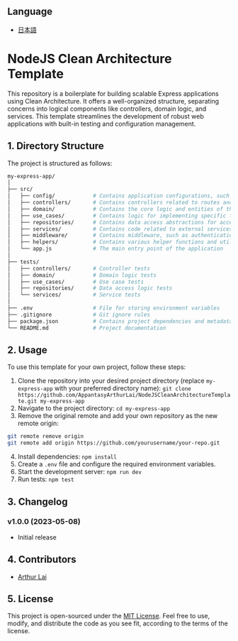 ## Language

- [日本語](README.ja.md)

# NodeJS Clean Architecture Template

This repository is a boilerplate for building scalable Express applications using Clean Architecture. It offers a well-organized structure, separating concerns into logical components like controllers, domain logic, and services. This template streamlines the development of robust web applications with built-in testing and configuration management.


## 1. Directory Structure

The project is structured as follows:

``` bash
my-express-app/
│
├── src/
│   ├── config/            # Contains application configurations, such as database connections and environment variables
│   ├── controllers/       # Contains controllers related to routes and HTTP requests/responses
│   ├── domain/            # Contains the core logic and entities of the application (e.g., business logic, models)
│   ├── use_cases/         # Contains logic for implementing specific features (use cases)
│   ├── repositories/      # Contains data access abstractions for accessing databases or other external data sources
│   ├── services/          # Contains code related to external services, such as sending emails, payment processing, etc.
│   ├── middleware/        # Contains middleware, such as authentication, authorization, and error handling
│   ├── helpers/           # Contains various helper functions and utilities
│   └── app.js             # The main entry point of the application
│
├── tests/
│   ├── controllers/       # Controller tests
│   ├── domain/            # Domain logic tests
│   ├── use_cases/         # Use case tests
│   ├── repositories/      # Data access logic tests
│   └── services/          # Service tests
│
├── .env                   # File for storing environment variables
├── .gitignore             # Git ignore rules
├── package.json           # Contains project dependencies and metadata
└── README.md              # Project documentation
```

## 2. Usage

To use this template for your own project, follow these steps:

1. Clone the repository into your desired project directory (replace `my-express-app` with your preferred directory name): `git clone https://github.com/AppantasyArthurLai/NodeJSCleanArchitectureTemplate.git my-express-app`
2. Navigate to the project directory: `cd my-express-app`
3. Remove the original remote and add your own repository as the new remote origin: 
``` bash
git remote remove origin
git remote add origin https://github.com/yourusername/your-repo.git
```
4. Install dependencies: `npm install`
5. Create a `.env` file and configure the required environment variables.
6. Start the development server: `npm run dev`
7. Run tests: `npm test`


## 3. Changelog

### v1.0.0 (2023-05-08)

- Initial release

## 4. Contributors

- [Arthur Lai](https://github.com/AppantasyArthurLai)

## 5. License

This project is open-sourced under the [MIT License](https://opensource.org/licenses/MIT). Feel free to use, modify, and distribute the code as you see fit, according to the terms of the license.
